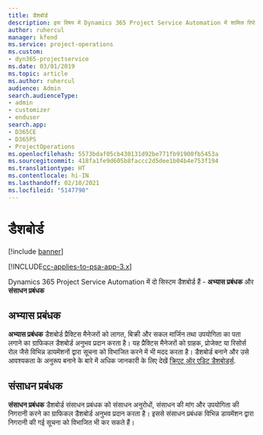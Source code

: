 ```yaml
---
title: डैशबोर्ड
description: इस विषय में Dynamics 365 Project Service Automation में शामिल रिपोर्टिंग डैशबोर्ड की जानकारी दी गई है।
author: ruhercul
manager: kfend
ms.service: project-operations
ms.custom:
- dyn365-projectservice
ms.date: 03/01/2019
ms.topic: article
ms.author: ruhercul
audience: Admin
search.audienceType:
- admin
- customizer
- enduser
search.app:
- D365CE
- D365PS
- ProjectOperations
ms.openlocfilehash: 5573bdaf05cb430131d92be771fb91900fb5453a
ms.sourcegitcommit: 418fa1fe9d605b8faccc2d5dee1b04b4e753f194
ms.translationtype: HT
ms.contentlocale: hi-IN
ms.lasthandoff: 02/10/2021
ms.locfileid: "5147790"
---
```

# <a name="dashboards"></a>डैशबोर्ड

[!include [banner](../includes/psa-now-project-operations.md)]

[!INCLUDE[cc-applies-to-psa-app-3.x](../includes/cc-applies-to-psa-app-3x.md)]

Dynamics 365 Project Service Automation में दो सिस्टम डैशबोर्ड हैं - **अभ्यास प्रबंधक** और **संसाधन प्रबंधक**

## <a name="practice-manager"></a>अभ्यास प्रबंधक 

**अभ्यास प्रबंधक** डैशबोर्ड प्रैक्टिस मैनेजरों को लागत, बिक्री और सकल मार्जिन तथा उपयोगिता का पता लगाने का ग्राफिकल डैशबोर्ड अनुभव प्रदान करता है। यह प्रैक्टिस मैनेजरों को ग्राहक, प्रोजेक्ट या रिसोर्स रोल जैसे विभिन्न डायमेंशनों द्वारा सूचना को विभाजित करने में भी मदद करता है। डैशबोर्ड बनाने और उसे आवश्यकता के अनुरूप बनाने के बारे में अधिक जानकारी के लिए देखें [क्रिएट ऑर एडिट डैशबोर्ड्स](https://docs.microsoft.com/dynamics365/customerengagement/on-premises/customize/create-edit-dashboards).

## <a name="resource-manager"></a>संसाधन प्रबंधक 

**संसाधन प्रबंधक** डैशबोर्ड संसाधन प्रबंधक को संसाधन अनुरोधों, संसाधन की मांग और उपयोगिता की निगरानी करने का ग्राफिकल डैशबोर्ड अनुभव प्रदान करता है। इससे संसाधन प्रबंधक विभिन्न डायमेंशन द्वारा निगरानी की गई सूचना को विभाजित भी कर सकते हैं।
